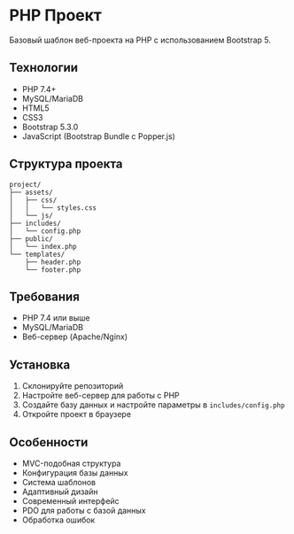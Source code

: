 # PHP Проект

Базовый шаблон веб-проекта на PHP с использованием Bootstrap 5.

## Технологии

- PHP 7.4+
- MySQL/MariaDB
- HTML5
- CSS3
- Bootstrap 5.3.0
- JavaScript (Bootstrap Bundle с Popper.js)

## Структура проекта

```
project/
├── assets/
│   ├── css/
│   │   └── styles.css
│   └── js/
├── includes/
│   └── config.php
├── public/
│   └── index.php
└── templates/
    ├── header.php
    └── footer.php
```

## Требования

- PHP 7.4 или выше
- MySQL/MariaDB
- Веб-сервер (Apache/Nginx)

## Установка

1. Склонируйте репозиторий
2. Настройте веб-сервер для работы с PHP
3. Создайте базу данных и настройте параметры в `includes/config.php`
4. Откройте проект в браузере

## Особенности

- MVC-подобная структура
- Конфигурация базы данных
- Система шаблонов
- Адаптивный дизайн
- Современный интерфейс
- PDO для работы с базой данных
- Обработка ошибок 